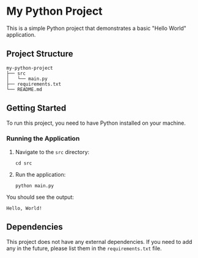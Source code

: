 # My Python Project

This is a simple Python project that demonstrates a basic "Hello World" application.

## Project Structure

```
my-python-project
├── src
│   └── main.py
├── requirements.txt
└── README.md
```

## Getting Started

To run this project, you need to have Python installed on your machine. 

### Running the Application

1. Navigate to the `src` directory:
   ```
   cd src
   ```
2. Run the application:
   ```
   python main.py
   ```

You should see the output:
```
Hello, World!
```

## Dependencies

This project does not have any external dependencies. If you need to add any in the future, please list them in the `requirements.txt` file.